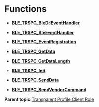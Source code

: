 # Functions

-   **[BLE\_TRSPC\_BleDdEventHandler](GUID-8FC1D12F-AB57-4182-A022-646C9FBA5795.md)**  

-   **[BLE\_TRSPC\_BleEventHandler](GUID-8964EA9F-440A-4754-94F6-DD1A24D8C842.md)**  

-   **[BLE\_TRSPC\_EventRegistration](GUID-D93315FA-97A6-4106-83E0-02CA1F3E821F.md)**  

-   **[BLE\_TRSPC\_GetData](GUID-BBE1985C-32D6-4EBE-9C29-839C48718CFE.md)**  

-   **[BLE\_TRSPC\_GetDataLength](GUID-69086B44-F52F-43B3-93CF-FAE2D00895E0.md)**  

-   **[BLE\_TRSPC\_Init](GUID-197E3DAE-6C5A-4ED1-A467-28A55F561FBC.md)**  

-   **[BLE\_TRSPC\_SendData](GUID-4106EF53-31D9-47F3-BD04-CAB4B46F0FA9.md)**  

-   **[BLE\_TRSPC\_SendVendorCommand](GUID-8F8A5BBD-67A1-428E-B431-130003DC5EB7.md)**  


**Parent topic:**[Transparent Profile Client Role](GUID-18190F22-CD3F-4FBC-B2FD-796145355544.md)

